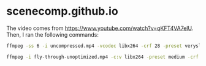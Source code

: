 # scenecomp.github.io

The video comes from https://www.youtube.com/watch?v=qKFT4VA7elU. Then, I ran the following commands:

```bash
ffmpeg -ss 6 -i uncompressed.mp4 -vcodec libx264 -crf 28 -preset veryslow -an -movflags +faststart fly-through-unoptimized.mp4
```

```bash
ffmpeg -i fly-through-unoptimized.mp4 -c:v libx264 -preset medium -crf 23 -g 1 -c:a aac -b:a 128k fly-through.mp4
```